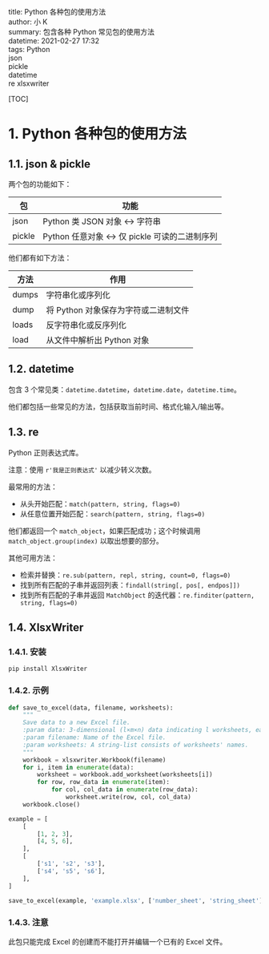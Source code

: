 title:      Python 各种包的使用方法  
author:     小 K  
summary:    包含各种 Python 常见包的使用方法  
datetime:   2021-02-27 17:32  
tags:       Python  
            json  
            pickle  
            datetime  
            re
            xlsxwriter
            
[TOC]

# 1. Python 各种包的使用方法

## 1.1. json & pickle

两个包的功能如下：

|包|功能|
|---|---|
|json|Python 类 JSON 对象 ↔ 字符串|
|pickle|Python 任意对象 ↔ 仅 pickle 可读的二进制序列|

他们都有如下方法：

|方法|作用|
|---|---|
|dumps  |字符串化或序列化|
|dump   |将 Python 对象保存为字符或二进制文件|
|loads  |反字符串化或反序列化|
|load   |从文件中解析出 Python 对象|

## 1.2. datetime

包含 3 个常见类：`datetime.datetime`，`datetime.date`，`datetime.time`。

他们都包括一些常见的方法，包括获取当前时间、格式化输入/输出等。

## 1.3. re

Python 正则表达式库。

注意：使用 `r'我是正则表达式'` 以减少转义次数。

最常用的方法：

* 从头开始匹配：`match(pattern, string, flags=0)`
* 从任意位置开始匹配：`search(pattern, string, flags=0)`

他们都返回一个 `match_object`，如果匹配成功；这个时候调用 `match_object.group(index)` 以取出想要的部分。

其他可用方法：

* 检索并替换：`re.sub(pattern, repl, string, count=0, flags=0)`
* 找到所有匹配的子串并返回列表：`findall(string[, pos[, endpos]])`
* 找到所有匹配的子串并返回 `MatchObject` 的迭代器：`re.finditer(pattern, string, flags=0)`

## 1.4. XlsxWriter

### 1.4.1. 安装

`pip install XlsxWriter`

### 1.4.2. 示例

```python
def save_to_excel(data, filename, worksheets):
    """
    Save data to a new Excel file.
    :param data: 3-dimensional (l×m×n) data indicating l worksheets, each of which contains an m×n table.
    :param filename: Name of the Excel file.
    :param worksheets: A string-list consists of worksheets' names.
    """
    workbook = xlsxwriter.Workbook(filename)
    for i, item in enumerate(data):
        worksheet = workbook.add_worksheet(worksheets[i])
        for row, row_data in enumerate(item):
            for col, col_data in enumerate(row_data):
                worksheet.write(row, col, col_data)
    workbook.close()

example = [
    [
        [1, 2, 3],
        [4, 5, 6],
    ],
    [
        ['s1', 's2', 's3'],
        ['s4', 's5', 's6'],
    ],
]

save_to_excel(example, 'example.xlsx', ['number_sheet', 'string_sheet'])
```

### 1.4.3. 注意

此包只能完成 Excel 的创建而不能打开并编辑一个已有的 Excel 文件。